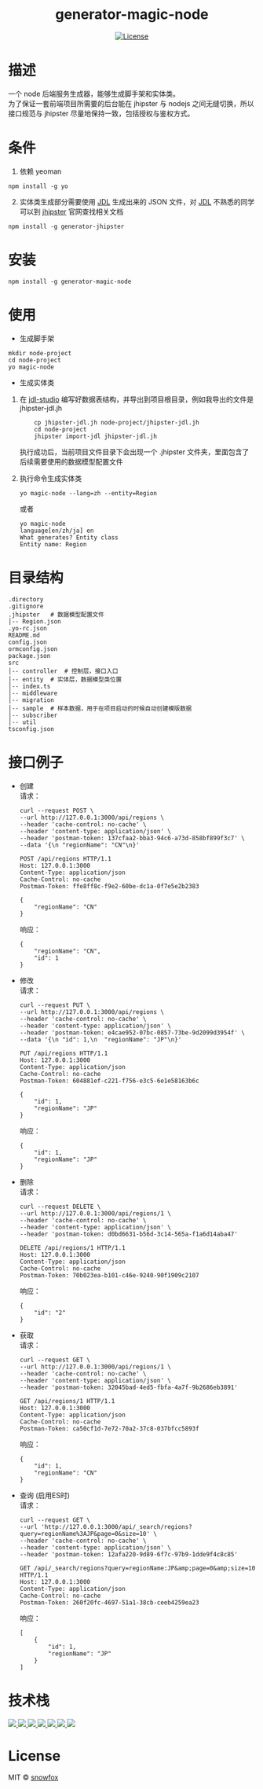 <h1 align="center">generator-magic-node</h1>
<p align="center">
<a href="https://www.npmjs.com/package/vue" rel="nofollow">
    <img src="https://camo.githubusercontent.com/9a140a4c68e7c178bc660bee7675f4f25ff7ade3/68747470733a2f2f696d672e736869656c64732e696f2f6e706d2f6c2f7675652e737667" alt="License" data-canonical-src="https://img.shields.io/npm/l/vue.svg" style="max-width:100%;">
</a>
</p>

# 描述   
一个 node 后端服务生成器，能够生成脚手架和实体类。  
为了保证一套前端项目所需要的后台能在 jhipster 与 nodejs 之间无缝切换，所以接口规范与 jhipster 尽量地保持一致，包括授权与鉴权方式。

# 条件  
1. 依赖 yeoman
```
npm install -g yo
```
2. 实体类生成部分需要使用 [JDL](https://www.jhipster.tech/jdl) 生成出来的 JSON 文件，对 [JDL](https://www.jhipster.tech/jdl) 不熟悉的同学可以到 [jhipster](https://www.jhipster.tech) 官网查找相关文档  
```
npm install -g generator-jhipster
```

# 安装    
```
npm install -g generator-magic-node
```

# 使用  
* 生成脚手架
```
mkdir node-project
cd node-project
yo magic-node
```

* 生成实体类  
1. 在 [jdl-studio](https://start.jhipster.tech/jdl-studio) 编写好数据表结构，并导出到项目根目录，例如我导出的文件是 jhipster-jdl.jh
    ```
        cp jhipster-jdl.jh node-project/jhipster-jdl.jh
        cd node-project
        jhipster import-jdl jhipster-jdl.jh
    ```
    执行成功后，当前项目文件目录下会出现一个 .jhipster 文件夹，里面包含了后续需要使用的数据模型配置文件  

2. 执行命令生成实体类
    ```
    yo magic-node --lang=zh --entity=Region
    ```
    或者
    ```
    yo magic-node
    language[en/zh/ja] en
    What generates? Entity class
    Entity name: Region
    ```

# 目录结构
```
.directory
.gitignore
.jhipster   # 数据模型配置文件
│-- Region.json 
.yo-rc.json
README.md
config.json
ormconfig.json
package.json
src
│-- controller  # 控制层，接口入口
│-- entity  # 实体层，数据模型类位置
│-- index.ts
│-- middleware
│-- migration
│-- sample  # 样本数据，用于在项目启动的时候自动创建模版数据
│-- subscriber
│-- util
tsconfig.json
```

# 接口例子 
* 创建  
    请求：

    ```
    curl --request POST \
    --url http://127.0.0.1:3000/api/regions \
    --header 'cache-control: no-cache' \
    --header 'content-type: application/json' \
    --header 'postman-token: 137cfaa2-bba3-94c6-a73d-858bf899f3c7' \
    --data '{\n	"regionName": "CN"\n}'
    ```
    ```
    POST /api/regions HTTP/1.1
    Host: 127.0.0.1:3000
    Content-Type: application/json
    Cache-Control: no-cache
    Postman-Token: ffe8ff8c-f9e2-60be-dc1a-0f7e5e2b2383

    {
        "regionName": "CN"
    }
    ```
    响应：
    ```
    {
        "regionName": "CN",
        "id": 1
    }
    ```
* 修改  
    请求：
    ```
    curl --request PUT \
    --url http://127.0.0.1:3000/api/regions \
    --header 'cache-control: no-cache' \
    --header 'content-type: application/json' \
    --header 'postman-token: e4cae952-07bc-0857-73be-9d2099d3954f' \
    --data '{\n	"id": 1,\n	"regionName": "JP"\n}'
    ```
    ```
    PUT /api/regions HTTP/1.1
    Host: 127.0.0.1:3000
    Content-Type: application/json
    Cache-Control: no-cache
    Postman-Token: 604881ef-c221-f756-e3c5-6e1e58163b6c

    {
	    "id": 1,
	    "regionName": "JP"
    }
    ```
    响应：
    ```
    {
        "id": 1,
        "regionName": "JP"
    }
    ```
* 删除  
    请求：
    ```
    curl --request DELETE \
    --url http://127.0.0.1:3000/api/regions/1 \
    --header 'cache-control: no-cache' \
    --header 'content-type: application/json' \
    --header 'postman-token: d0bd6631-b56d-3c14-565a-f1a6d14aba47'
    ```
    ```
    DELETE /api/regions/1 HTTP/1.1
    Host: 127.0.0.1:3000
    Content-Type: application/json
    Cache-Control: no-cache
    Postman-Token: 70b023ea-b101-c46e-9240-90f1909c2107
    ```
    响应：
    ```
    {
        "id": "2"
    }
    ```
* 获取  
    请求：
    ```
    curl --request GET \
    --url http://127.0.0.1:3000/api/regions/1 \
    --header 'cache-control: no-cache' \
    --header 'content-type: application/json' \
    --header 'postman-token: 32045bad-4ed5-fbfa-4a7f-9b2686eb3891'
    ```
    ```
    GET /api/regions/1 HTTP/1.1
    Host: 127.0.0.1:3000
    Content-Type: application/json
    Cache-Control: no-cache
    Postman-Token: ca50cf1d-7e72-70a2-37c8-037bfcc5893f

    ```
    响应：
    ```
    {
        "id": 1,
        "regionName": "CN"
    }
    ```
* 查询 (启用ES时)  
    请求：
    ```
    curl --request GET \
    --url 'http://127.0.0.1:3000/api/_search/regions?query=regionName%3AJP&page=0&size=10' \
    --header 'cache-control: no-cache' \
    --header 'content-type: application/json' \
    --header 'postman-token: 12afa220-9d89-6f7c-97b9-1dde9f4c8c85'
    ```
    ```
    GET /api/_search/regions?query=regionName:JP&amp;page=0&amp;size=10 HTTP/1.1
    Host: 127.0.0.1:3000
    Content-Type: application/json
    Cache-Control: no-cache
    Postman-Token: 260f20fc-4697-51a1-38cb-ceeb4259ea23
    ```
    响应：
    ```
    [
        {
            "id": 1,
            "regionName": "JP"
        }
    ]
    ```

# 技术栈  

<a href="https://nodejs.org">
    <img src="
https://raw.githubusercontent.com/little-snow-fox/images/master/logos/node.png" style="max-width:20%">
</a>
<a href="https://github.com/koajs/koa">
    <img src="https://raw.githubusercontent.com/koajs/koa/HEAD/docs/logo.png" style="max-width:20%">
</a>
<a href="https://www.tslang.cn">
    <img src="
https://raw.githubusercontent.com/little-snow-fox/images/master/logos/typescript.png" style="max-width:20%">
</a>
<a href="http://typeorm.io">
    <img src="
https://raw.githubusercontent.com/little-snow-fox/images/master/logos/typeorm.png" style="max-width:20%; background-color: #FFFFFF;">
</a>
<a href="https://www.mysql.com">
    <img src="
https://raw.githubusercontent.com/little-snow-fox/images/master/logos/mysql.png" style="max-width:20%; background-color: #FFFFFF;">
</a>
<a href="https://www.elastic.co">
    <img src="
https://raw.githubusercontent.com/little-snow-fox/images/master/logos/elastic.png" style="max-width:20%; background-color: #FFFFFF;">
</a>
<a href="https://yeoman.io">
    <img src="
https://raw.githubusercontent.com/little-snow-fox/images/master/logos/yeoman.png" style="max-width:20%">
</a>

# License  
MIT © [snowfox](https://github.com/little-snow-fox)
